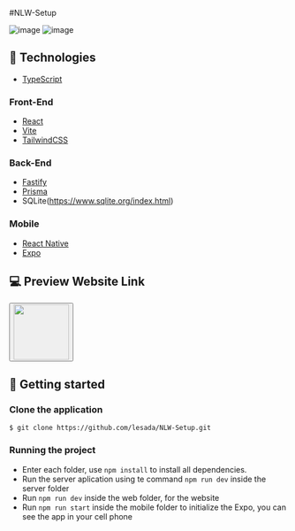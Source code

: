 #NLW-Setup

![image](https://user-images.githubusercontent.com/68572174/219522831-db33da58-64b5-47be-b400-5e6b9a943414.png)
![image](https://user-images.githubusercontent.com/68572174/219524469-d261b851-ea09-4675-87e8-1a6c5785c6a6.png)


## 🧪 Technologies

- [TypeScript](https://www.typescriptlang.org/)

### Front-End

- [React](https://reactjs.org/)
- [Vite](https://vitejs.dev/)
- [TailwindCSS](https://tailwindcss.com)

### Back-End

- [Fastify](https://www.fastify.io/)
- [Prisma](https://www.prisma.io/)
- SQLite(https://www.sqlite.org/index.html)

### Mobile

- [React Native](https://reactnative.dev/docs/environment-setup)
- [Expo](https://expo.dev/)


## 💻 Preview Website Link

<button>
<a href="https://lesada.github.io/NLW-Setup/">
<img src="https://user-images.githubusercontent.com/68572174/195865629-c4573fa2-7593-4211-bed8-d3b0070340b1.png"  width="100">
</a>
</button>

## 🚀 Getting started

### Clone the application

`$ git clone https://github.com/lesada/NLW-Setup.git`

### Running the project

- Enter each folder, use `npm install` to install all dependencies.
- Run the server aplication using te command `npm run dev` inside the server folder
- Run `npm run dev` inside the web folder, for the website
- Run `npm run start` inside the mobile folder to initialize the Expo, you can see the app in your cell phone
